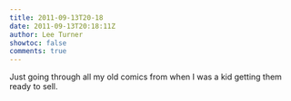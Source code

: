 ```yaml
---
title: 2011-09-13T20-18
date: 2011-09-13T20:18:11Z
author: Lee Turner
showtoc: false
comments: true
---
```


Just going through all my old comics from when I was a kid getting them ready to sell.

